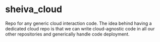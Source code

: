 # sheiva_cloud
Repo for any generic cloud interaction code. The idea behind having a dedicated cloud
repo is that we can write cloud-agnostic code in all our other repositories and
generically handle code deployment.
